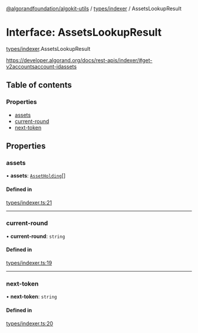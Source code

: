 [@algorandfoundation/algokit-utils](../README.md) / [types/indexer](../modules/types_indexer.md) / AssetsLookupResult

# Interface: AssetsLookupResult

[types/indexer](../modules/types_indexer.md).AssetsLookupResult

https://developer.algorand.org/docs/rest-apis/indexer/#get-v2accountsaccount-idassets

## Table of contents

### Properties

- [assets](types_indexer.AssetsLookupResult.md#assets)
- [current-round](types_indexer.AssetsLookupResult.md#current-round)
- [next-token](types_indexer.AssetsLookupResult.md#next-token)

## Properties

### assets

• **assets**: [`AssetHolding`](types_indexer.AssetHolding.md)[]

#### Defined in

[types/indexer.ts:21](https://github.com/algorandfoundation/algokit-utils-ts/blob/main/src/types/indexer.ts#L21)

___

### current-round

• **current-round**: `string`

#### Defined in

[types/indexer.ts:19](https://github.com/algorandfoundation/algokit-utils-ts/blob/main/src/types/indexer.ts#L19)

___

### next-token

• **next-token**: `string`

#### Defined in

[types/indexer.ts:20](https://github.com/algorandfoundation/algokit-utils-ts/blob/main/src/types/indexer.ts#L20)
